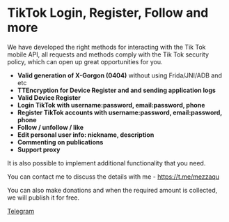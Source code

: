 # TikTok Login, Register, Follow and more

We have developed the right methods for interacting with the Tik Tok mobile API, all requests and methods comply with the Tik Tok security policy, which can open up great opportunities for you.


- **Valid generation of X-Gorgon (0404)** without using Frida/JNI/ADB and etc 
- **TTEncryption for Device Register and and sending application logs**
- **Valid Device Register**
- **Login TikTok with username:password, email:password, phone**
- **Register TikTok accounts with username:password, email:password, phone**
- **Follow / unfollow / like**
- **Edit personal user info: nickname, description**
- **Commenting on publications**
- **Support proxy**

It is also possible to implement additional functionality that you need.

You can contact me to discuss the details with me - <https://t.me/mezzaqu>

You can also make donations and when the required amount is collected, we will publish it for free.


[Telegram](https://t.me/mezzaqu)

